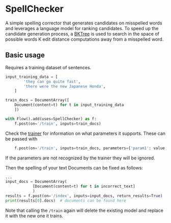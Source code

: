 # SpellChecker

A simple spelling corrector that generates candidates on misspelled words and leverages a language model for ranking candidates. To speed up the candidate generation process, a [BKTree](https://en.wikipedia.org/wiki/BK-tree)  is used to search in the space of possible words K edit distance computations away from a misspelled word.

## Basic usage

Requires a training dataset of sentences.

```python
input_training_data = [
        'they can go quite fast',
        'there were the new Japanese Honda',
    ]

train_docs = DocumentArray([
    Document(content=t) for t in input_training_data
    ])

with Flow().add(uses=SpellChecker) as f:
    f.post(on='/train', inputs=train_docs)

```

Check the [trainer](https://github.com/jina-ai/executor-spellchecker/blob/main/spellchecker/pyngramspell/pyngramspell.py) for information on what parameters it supports. These can be passed with 

```python
    f.post(on='/train', inputs=train_docs, parameters={'param1': value, ...})
```

If the parameters are not recognized by the trainer they will be ignored.

Then the spelling of your text Documents can be fixed as follows:

```python
...
input_docs = DocumentArray(
            [Document(content=t) for t in incorrect_text]
            )
results = f.post(on='/index', inputs=input_docs, return_results=True)
print(results[0].docs)  # documents can be found here

```

Note that calling the `/train` again will delete the existing model and replace it with the new one it trains.
